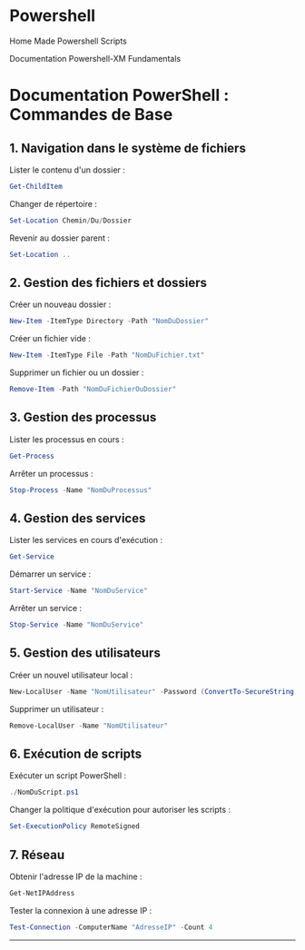 # Powershell
Home Made Powershell Scripts


Documentation Powershell-XM Fundamentals

# Documentation PowerShell : Commandes de Base

## 1. Navigation dans le système de fichiers
Lister le contenu d'un dossier :
```powershell
Get-ChildItem
```
Changer de répertoire :
```powershell
Set-Location Chemin/Du/Dossier
```
Revenir au dossier parent :
```powershell
Set-Location ..
```

## 2. Gestion des fichiers et dossiers
Créer un nouveau dossier :
```powershell
New-Item -ItemType Directory -Path "NomDuDossier"
```
Créer un fichier vide :
```powershell
New-Item -ItemType File -Path "NomDuFichier.txt"
```
Supprimer un fichier ou un dossier :
```powershell
Remove-Item -Path "NomDuFichierOuDossier"
```

## 3. Gestion des processus
Lister les processus en cours :
```powershell
Get-Process
```
Arrêter un processus :
```powershell
Stop-Process -Name "NomDuProcessus"
```

## 4. Gestion des services
Lister les services en cours d'exécution :
```powershell
Get-Service
```
Démarrer un service :
```powershell
Start-Service -Name "NomDuService"
```
Arrêter un service :
```powershell
Stop-Service -Name "NomDuService"
```

## 5. Gestion des utilisateurs
Créer un nouvel utilisateur local :
```powershell
New-LocalUser -Name "NomUtilisateur" -Password (ConvertTo-SecureString "MotDePasse" -AsPlainText -Force) -FullName "Nom Complet" -Description "Description de l'utilisateur"
```
Supprimer un utilisateur :
```powershell
Remove-LocalUser -Name "NomUtilisateur"
```

## 6. Exécution de scripts
Exécuter un script PowerShell :
```powershell
./NomDuScript.ps1
```
Changer la politique d'exécution pour autoriser les scripts :
```powershell
Set-ExecutionPolicy RemoteSigned
```

## 7. Réseau
Obtenir l'adresse IP de la machine :
```powershell
Get-NetIPAddress
```
Tester la connexion à une adresse IP :
```powershell
Test-Connection -ComputerName "AdresseIP" -Count 4
```

---

